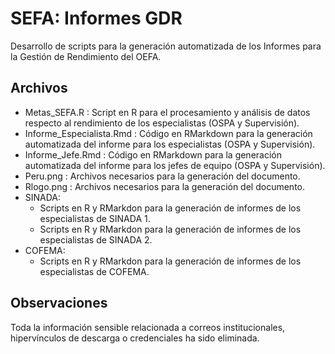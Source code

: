 # SEFA: Informes GDR
Desarrollo de scripts para la generación automatizada de los Informes para la Gestión de Rendimiento del OEFA. 

## Archivos
- Metas_SEFA.R : Script en R para el procesamiento y análisis de datos respecto al rendimiento de los especialistas (OSPA y Supervisión).
- Informe_Especialista.Rmd : Código en RMarkdown para la generación automatizada del informe para los especialistas (OSPA y Supervisión).
- Informe_Jefe.Rmd : Código en RMarkdown para la generación automatizada del informe para los jefes de equipo (OSPA y Supervisión).
- Peru.png : Archivos necesarios para la generación del documento.
- Rlogo.png : Archivos necesarios para la generación del documento.
- SINADA:
  - Scripts en R y RMarkdon para la generación de informes de los especialistas de SINADA 1.
  - Scripts en R y RMarkdon para la generación de informes de los especialistas de SINADA 2.
- COFEMA:
  - Scripts en R y RMarkdon para la generación de informes de los especialistas de COFEMA.

## Observaciones
Toda la información sensible relacionada a correos institucionales, hipervínculos de descarga o credenciales ha sido eliminada.

